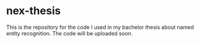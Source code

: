# nex-thesis
This is the repository for the code I used in my bachelor thesis about named entity recognition.
The code will be uploaded soon.
